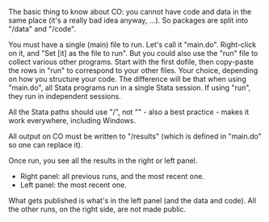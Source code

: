 
The basic thing to know about CO: you cannot have code and data in the same place (it's a really bad idea anyway, ...). So packages are split into "/data" and "/code".

You must have a single (main) file to run. Let's call it "main.do". Right-click on it, and "Set [it] as the file to run".  But you could also use the "run" file to collect various other programs. Start with the first dofile, then copy-paste the rows in "run" to correspond to your other files. Your choice, depending on how you structure your code. The difference will be that when using "main.do", all Stata programs run in a single Stata session. If using "run", they run in independent sessions.

All the Stata paths should use "/", not "\" - also a best practice - makes it work everywhere, including Windows.

All output on CO must​ be written to "/results" (which is defined in "main.do" so one can replace it).

Once run, you see all the results in the right or left panel. 

- Right panel: all previous runs, and the most recent one. 
- Left panel: the most recent one.

What gets published is what's in the left panel (and the data and code). All the other runs, on the right side, are not made public.